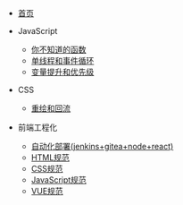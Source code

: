 <!-- docs/_sidebar.md -->
* [首页](README.md)

* JavaScript
  * [你不知道的函数](javascript/你不知道的函数.md "function")
  * [单线程和事件循环](javascript/单线程和事件循环.md "event loop")
  * [变量提升和优先级](javascript/变量提升及优先级.md "hoisting")

* CSS
  * [重绘和回流](css/重绘和回流.md "redraw")

* 前端工程化
  * [自动化部署(jenkins+gitea+node+react)](engineering/自动化部署.md "jenkins")
  <!-- * [前端数据缓存方案](engineering/api缓存.md "api cache") -->
  * [HTML规范](standard/html/index.md "HTML规范")
  * [CSS规范](standard/css/index.md "CSS规范")
  * [JavaScript规范](standard/js/index.md "JavaScript规范")
  * [VUE规范](standard/vue/index.md "VUE规范")